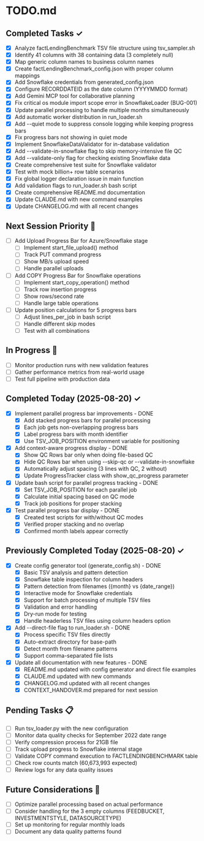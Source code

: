 # TODO.md

## Completed Tasks ✓
- [x] Analyze factLendingBenchmark TSV file structure using tsv_sampler.sh
- [x] Identify 41 columns with 38 containing data (3 completely null)
- [x] Map generic column names to business column names
- [x] Create factLendingBenchmark_config.json with proper column mappings
- [x] Add Snowflake credentials from generated_config.json
- [x] Configure RECORDDATEID as the date column (YYYYMMDD format)
- [x] Add Gemini MCP tool for collaborative planning
- [x] Fix critical os module import scope error in SnowflakeLoader (BUG-001)
- [x] Update parallel processing to handle multiple months simultaneously
- [x] Add automatic worker distribution in run_loader.sh
- [x] Add --quiet mode to suppress console logging while keeping progress bars
- [x] Fix progress bars not showing in quiet mode
- [x] Implement SnowflakeDataValidator for in-database validation
- [x] Add --validate-in-snowflake flag to skip memory-intensive file QC
- [x] Add --validate-only flag for checking existing Snowflake data
- [x] Create comprehensive test suite for Snowflake validator
- [x] Test with mock billion+ row table scenarios
- [x] Fix global logger declaration issue in main function
- [x] Add validation flags to run_loader.sh bash script
- [x] Create comprehensive README.md documentation
- [x] Update CLAUDE.md with new command examples
- [x] Update CHANGELOG.md with all recent changes

## Next Session Priority 🎯
- [ ] Add Upload Progress Bar for Azure/Snowflake stage
  - [ ] Implement start_file_upload() method
  - [ ] Track PUT command progress
  - [ ] Show MB/s upload speed
  - [ ] Handle parallel uploads
- [ ] Add COPY Progress Bar for Snowflake operations
  - [ ] Implement start_copy_operation() method
  - [ ] Track row insertion progress
  - [ ] Show rows/second rate
  - [ ] Handle large table operations
- [ ] Update position calculations for 5 progress bars
  - [ ] Adjust lines_per_job in bash script
  - [ ] Handle different skip modes
  - [ ] Test with all combinations

## In Progress 🔄
- [ ] Monitor production runs with new validation features
- [ ] Gather performance metrics from real-world usage
- [ ] Test full pipeline with production data

## Completed Today (2025-08-20) ✓
- [x] Implement parallel progress bar improvements - DONE
  - [x] Add stacked progress bars for parallel processing
  - [x] Each job gets non-overlapping progress bars
  - [x] Label progress bars with month identifier
  - [x] Use TSV_JOB_POSITION environment variable for positioning
- [x] Add context-aware progress display - DONE
  - [x] Show QC Rows bar only when doing file-based QC
  - [x] Hide QC Rows bar when using --skip-qc or --validate-in-snowflake
  - [x] Automatically adjust spacing (3 lines with QC, 2 without)
  - [x] Update ProgressTracker class with show_qc_progress parameter
- [x] Update bash script for parallel progress tracking - DONE
  - [x] Set TSV_JOB_POSITION for each parallel job
  - [x] Calculate initial spacing based on QC mode
  - [x] Track job positions for proper stacking
- [x] Test parallel progress bar display - DONE
  - [x] Created test scripts for with/without QC modes
  - [x] Verified proper stacking and no overlap
  - [x] Confirmed month labels appear correctly

## Previously Completed Today (2025-08-20) ✓
- [x] Create config generator tool (generate_config.sh) - DONE
  - [x] Basic TSV analysis and pattern detection
  - [x] Snowflake table inspection for column headers
  - [x] Pattern detection from filenames ({month} vs {date_range})
  - [x] Interactive mode for Snowflake credentials
  - [x] Support for batch processing of multiple TSV files
  - [x] Validation and error handling
  - [x] Dry-run mode for testing
  - [x] Handle headerless TSV files using column headers option
- [x] Add --direct-file flag to run_loader.sh - DONE
  - [x] Process specific TSV files directly
  - [x] Auto-extract directory for base-path
  - [x] Detect month from filename patterns
  - [x] Support comma-separated file lists
- [x] Update all documentation with new features - DONE
  - [x] README.md updated with config generator and direct file examples
  - [x] CLAUDE.md updated with new commands
  - [x] CHANGELOG.md updated with all recent changes
  - [x] CONTEXT_HANDOVER.md prepared for next session

## Pending Tasks 📋
- [ ] Run tsv_loader.py with the new configuration
- [ ] Monitor data quality checks for September 2022 date range
- [ ] Verify compression process for 21GB file
- [ ] Track upload progress to Snowflake internal stage
- [ ] Validate COPY command execution to FACTLENDINGBENCHMARK table
- [ ] Check row counts match (60,673,993 expected)
- [ ] Review logs for any data quality issues

## Future Considerations 🔮
- [ ] Optimize parallel processing based on actual performance
- [ ] Consider handling for the 3 empty columns (FEEDBUCKET, INVESTMENTSTYLE, DATASOURCETYPE)
- [ ] Set up monitoring for regular monthly loads
- [ ] Document any data quality patterns found
